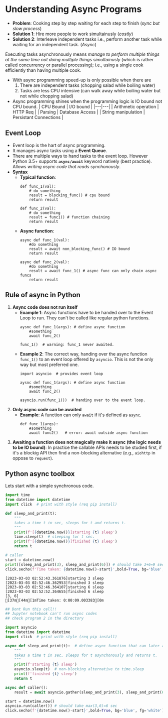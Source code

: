 # Understanding Async Programs 

* __Problem__: Cooking step by step waiting for each step to finish (_sync but slow process_)
* __Solution 1__: Hire more people to work simultainusly (_costly_)
* __Solution 2__: Interleave independent tasks i.e., perform another task while waiting for an independent task. (_Async_)

Executing tasks asynchronously means _manage to perform multiple things at the same time not doing multiple things simultainusly_ (which is rather called concurrency or parallel processing); i.e., using a single cook efficiently than having multiple cook. 
* With async programming speed-up is only possible when there are 
    1. There are independent tasks (chopping salad while boiling water)
    2. Tasks are less CPU intensive (can walk away while boiling water but not while chopping salad)
* Async programming shines when the programming logic is IO bound not CPU bound. 
    | CPU Bound | I/O bound |
    |---|---|
    | Arithmetic operation | HTTP Req |
    | Parsing | Database Access  |
    | String manipulation | Persistant Connections |

## Event Loop

* Event loop is the hart of async programming.  
* It manages async tasks using a __Event Queue__.
* There are multiple ways to hand tasks to the event loop. However Python 3.5+ supports __`async/await`__ keyword natively (best practice). Allows _writing async code that reads synchonously_.
* __Syntax__
    * __Typical function__:
        ```
        def func_1(val):
            # do something 
            result = blocking_func() # cpu bound
            return result

        def func_2(val):
            # do something 
            result = func1() # function chaining 
            return result
        
        ```
    * __Async function__:
        ```
        async def func_1(val):
            #do something 
            result = await non_blocking_func() # IO bound
            return result

        async def func_2(val):
            #do something 
            result = await func_1() # async func can only chain async funcs
            return result
        ```

## Rule of async in Python 

1. __Async code does not run itself__
    * __Example 1__: Async functions have to be handed over to the Event Loop to run. They can't be called like regular python functions. 
        ```
        aysnc def func_1(args): # define async function
            #something 
            await func_2()

        func_1()  # warning: func_1 never awaited. 
        ```
    * __Example 2__: The correct way, handing over the async function `func_1()` to an event loop offered by `asyncio`. This is not the only way but most preferred one. 
        ```
        import asyncio  # provides event loop

        aysnc def func_1(args): # define async function
            #something 
            await func_2()

        asyncio.run(func_1())  # handing over to the event loop. 
        ```
2. __Only async code can be awaited__
    * __Example__: A function can only `await` if it's defined as `async`.
        ```
        def func_1(args):
            #something
            await func2()   # error: await outside async function
        ```
3. __Awaiting a function does not magically make it async (the logic needs to be IO bound)__: In practice the callable APIs needs to be studied first, if it's a blockig API then find a non-blocking alternative (e.g., `aiohttp` in oppose to `request`). 

## Python async toolbox

Lets start with a simple synchronous code. 


```python
import time 
from datetime import datetime
import click  # print with style (req pip install)

def sleep_and_print(t): 
    """
    takes a time t in sec, sleeps for t and returns t. 
    """
    print(f'[{datetime.now()}]starting {t} sleep')
    time.sleep(t)  # sleeping for t sec.
    print(f'[{datetime.now()}]finished {t} sleep')
    return t

# caller 
start = datetime.now()
print([sleep_and_print(3), sleep_and_print(6)]) # should take 3+6=9 sec
click.secho(f'Time taken: {datetime.now()-start}',bold=True, bg='blue', fg='white')

```

    [2023-03-03 02:52:43.361876]starting 3 sleep
    [2023-03-03 02:52:46.362953]finished 3 sleep
    [2023-03-03 02:52:46.364107]starting 6 sleep
    [2023-03-03 02:52:52.364655]finished 6 sleep
    [3, 6]
    [37m[44m[1mTime taken: 0:00:09.003383[0m
    


```python
## Dont Run this cell!! 
## Jupyter notebook can't run async codes 
## check program 2 in the directory 

import asyncio
from datetime import datetime
import click  # print with style (req pip install)

async def sleep_and_print(t):  # define async function that can later await
    """
    takes a time t in sec, sleeps for t asynchonously and returns t. 
    """
    print(f'starting {t} sleep')
    asyncio.sleep(t)  # non-blocking alternative to time.sleep 
    print(f'finished {t} sleep')
    return t

async def caller():
    result = await asyncio.gather(sleep_and_print(3), sleep_and_print(6)) # takes multiple co-routines and run them concurrently 

start = datetime.now()
asyncio.run(caller()) # should take max(3,6)=6 sec
click.secho(f'{datetime.now()-start}',bold=True, bg='blue', fg='white')
```


```python

```
